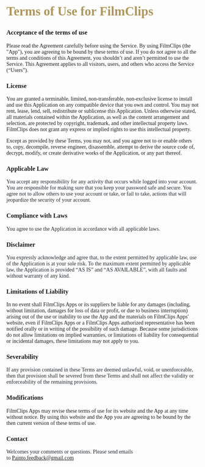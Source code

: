 <p>
<h2 style="font-size:25pt;font-family:&quot;">
<strong><span style="color:#ac975d;">
Terms of Use for FilmClips
</span></strong>
</h2>
<h3 style="vertical-align:top;font-family:&quot;color:#212529;font-size:18px;background-color:#FFFFFF;">
Acceptance of the terms of use
</p>
</h3>
<p style="font-family:&quot;font-size:medium;">
Please read the Agreement carefully before using the Service. By using FilmClips (the "App"), you are agreeing to be bound by these terms of use. If you do not agree to all the terms and conditions of this Agreement, you shouldn’t and aren’t permitted to use the Service. This Agreement applies to all visitors, users, and others who access the Service (“Users”).
</p>
<h3 style="font-family:&quot;">
License
</h3>
<p style="vertical-align:top;font-family:&quot;font-size:15px;color:#212529;background-color:#FFFFFF;">
You are granted a terminable, limited, non-transferable, non-exclusive license to install and use this Application on any compatible device that you own and control. You may not rent, lease, lend, sell, redistribute or sublicense this Application. Unless otherwise stated, all materials contained within the Application, as well as the content arrangement and selection, are protected by copyright, trademark, and other intellectual property laws. FilmClips does not grant any express or implied rights to use this intellectual property.
</p>
<p style="vertical-align:top;font-family:&quot;font-size:15px;color:#212529;background-color:#FFFFFF;">
Except as provided by these Terms, you may not, and you agree not to or enable others to, copy, decompile, reverse engineer, disassemble, attempt to derive the source code of, decrypt, modify, or create derivative works of the Application, or any part thereof.
</p>
<h3 style="font-family:&quot;">
</h3>
<h3 style="vertical-align:top;font-family:&quot;color:#212529;font-size:18px;background-color:#FFFFFF;">
Applicable Law
</h3>
<p style="vertical-align:top;color:#212529;font-family:&quot;font-size:16px;background-color:#FFFFFF;">
You accept any responsibility for any activity that occurs while logged into your account. You are responsible for making sure that you keep your password safe and secure. You agree not to allow others to use your account or take, or fail to take, actions that will jeopardize the security of your account.
</p>
<h3 style="vertical-align:top;font-family:&quot;color:#212529;font-size:18px;background-color:#FFFFFF;">
Compliance with Laws
</h3>
<p style="vertical-align:top;color:#212529;font-family:&quot;font-size:16px;background-color:#FFFFFF;">
You agree to use the Application in accordance with all applicable laws.
</p>
<h3 style="vertical-align:top;font-family:&quot;color:#212529;font-size:18px;background-color:#FFFFFF;">
Disclaimer
</h3>
<div style="vertical-align:top;color:#212529;font-family:&quot;font-size:16px;background-color:#FFFFFF;">
You expressly acknowledge and agree that, to the extent permitted by applicable law, use of the Application is at your sole risk. To the maximum extent permitted by applicable law, the Application is provided “AS IS” and “AS AVAILABLE”, with all faults and without warranty of any kind.
</div>
<h3 style="vertical-align:top;font-family:&quot;color:#212529;font-size:18px;background-color:#FFFFFF;">
Limitations of Liability
</h3>
<p style="font-family:&quot;font-size:medium;">
In no event shall FilmClips Apps or its suppliers be liable for any damages (including, without limitation, damages for loss of data or profit, or due to business interruption) arising out of the use or inability to use the App and the materials on FilmClips Apps' website, even if FilmClips Apps or a FilmClips Apps authorized representative has been notified orally or in writing of the possibility of such damage. Because some jurisdictions do not allow limitations on implied warranties, or limitations of liability for consequential or incidental damages, these limitations may not apply to you.
</p>
<h3 style="vertical-align:top;font-family:&quot;color:#212529;font-size:18px;background-color:#FFFFFF;">
Severability
</h3>
<div style="vertical-align:top;color:#212529;font-family:&quot;font-size:16px;background-color:#FFFFFF;">
If any provision contained in these Terms are deemed unlawful, void, or unenforceable, then that provision shall be severed from these Terms and shall not affect the validity or enforceability of the remaining provisions.
</div>
<h3 style="font-family:&quot;">
Modifications
</h3>
<p style="font-family:&quot;font-size:medium;">
FilmClips Apps may revise these terms of use for its website and the App at any time without notice. By using this website and the App you are agreeing to be bound by the then current version of these terms of use.
</p>
<h3 style="font-family:&quot;">
Contact
</h3>
<p style="font-family:&quot;font-size:medium;">
<span style="color:#212529;font-family:&quot;font-size:16px;background-color:#FFFFFF;">Welcomes your comments or questions. Please send emails to&nbsp;</span><a href="mailto:Painto.feedback@gmail.com">Painto.feedback@gmail.com</a>
</p>
<p>
<br />
</p>
<p>
<br />
</p>
<p>
<br />
</p>
